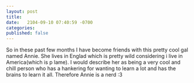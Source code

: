 ```yaml
---
layout: post
title:  
date:   2104-09-10 07:40:59 -0700
categories:
published: false
---
```

So in these past few months I have become friends with this pretty cool gal named Annie. She lives in Englad which is pretty wild considering i live in America(which is p lame). I would describe her as being a very cool and chill person who has a hankering for wanting to learn a lot and has the brains to learn it all. Therefore Annie is a nerd :3
